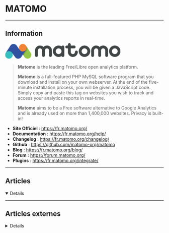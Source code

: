 # MATOMO
----

## <i class="fa-solid fa-hashtag"></i> Information

![Logo](../../_media/apps/matomo/matomo-logo.png ':size=250 :no-zoom')


> <i class="fa-solid fa-quote-left"></i> **Matomo** is the leading Free/Libre open analytics platform.
>
> **Matomo** is a full-featured PHP MySQL software program that you download and install on your own webserver. At the end of the five-minute installation process, you will be given a JavaScript code. Simply copy and paste this tag on websites you wish to track and access your analytics reports in real-time.
>
> **Matomo** aims to be a Free software alternative to Google Analytics and is already used on more than 1,400,000 websites. Privacy is built-in! <i class="fa-solid fa-quote-left fa-rotate-180"></i>


- <i class="fa-solid fa-globe"></i> **Site Officiel** : https://fr.matomo.org/
- <i class="fa-solid fa-book"></i> **Documentation** : https://fr.matomo.org/help/
- <i class="fa-solid fa-file-circle-question"></i> **Changelog** : https://fr.matomo.org/changelog/
- <i class="fa-brands fa-github"></i> **Github** : https://github.com/matomo-org/matomo
- <i class="fab fa-blogger-b"></i> **Blog** : https://fr.matomo.org/blog/
- <i class="fas fa-comments"></i> **Forum** : https://forum.matomo.org/
- <i class="fas fa-tools"></i> **Plugins** : https://fr.matomo.org/integrate/

---

## <i class="fa-regular fa-newspaper"></i> Articles

<details open>

</details>

---

## <i class="fa-solid fa-glasses"></i> Articles externes

<details>

- [Configurer HTTPS pour Matomo](https://www.arsouyes.org/blog/2020/29_Matomo_HTTPS/)
- [How to Install Matomo (Piwik) Web Analytics on CentOS 8](https://www.howtoforge.com/how-to-install-matomo-piwik-on-centos-8/)
- [How to Install Matomo on CentOS 7](https://www.rosehosting.com/blog/how-to-install-matomo-on-centos-7/)
- [How to Install Matomo on Ubuntu 16.04](https://www.rosehosting.com/blog/how-to-install-matomo-on-ubuntu-16-04/)
- [How to Install Matomo Web Analytics on CentOS 7](https://www.howtoforge.com/how-to-install-matomo-web-analytics-on-centos-7/)
- [How to Install Matomo Web Analytics on Debian 9](https://www.howtoforge.com/how-to-install-matomo-web-analytics-on-debian-9/)
- [How to Install Matomo Web Analytics on Fedora 29](https://www.howtoforge.com/how-to-install-matomo-web-analytics-on-fedora-29/)
- [How to Install Matomo Web Analytics on Ubuntu 18.04 LTS](https://www.howtoforge.com/how-to-install-matomo-analytics-on-ubuntu-1804/)
- [How to Install Matomo Web Analytics on Ubuntu 20.04](https://www.howtoforge.com/how-to-install-matomo-web-analytics-on-ubuntu-2004/)
- [How to Install Matomo Web Analytics with Nginx on FreeBSD 12.0](https://www.howtoforge.com/how-to-install-matomo-web-analytics-on-freebsd-120/)
- [Installation de Matomo sur Debian afin d'analyser l'audience de votre site Web](https://blog.syntik.fr/installation-de-matomo-sur-debian-audience-web/)
- [Installer Matomo avec Docker](https://www.grottedubarbu.fr/matomo-docker/)
- [Installer Matomo](https://www.arsouyes.org/blog/2020/25_Matomo_Install/)
- [Mesurer son audience avec ses logs d’accès et Matomo](https://www.arsouyes.org/blog/2020/26_Matomo_Logs/)
- [Piwik Matomo : contourner Ublock, Adblock et les autres bloqueurs de pub](https://memo-linux.com/piwik-matomo-contourner-ublock-adblock-et-les-autres-bloqueurs-de-pub/)

</details>
